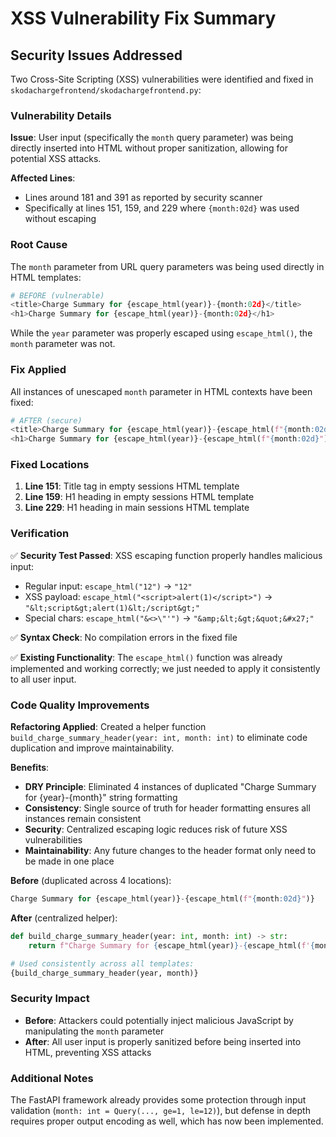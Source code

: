 # XSS Vulnerability Fix Summary

## Security Issues Addressed

Two Cross-Site Scripting (XSS) vulnerabilities were identified and fixed in `skodachargefrontend/skodachargefrontend.py`:

### Vulnerability Details

**Issue**: User input (specifically the `month` query parameter) was being directly inserted into HTML without proper sanitization, allowing for potential XSS attacks.

**Affected Lines**:
- Lines around 181 and 391 as reported by security scanner
- Specifically at lines 151, 159, and 229 where `{month:02d}` was used without escaping

### Root Cause

The `month` parameter from URL query parameters was being used directly in HTML templates:
```python
# BEFORE (vulnerable)
<title>Charge Summary for {escape_html(year)}-{month:02d}</title>
<h1>Charge Summary for {escape_html(year)}-{month:02d}</h1>
```

While the `year` parameter was properly escaped using `escape_html()`, the `month` parameter was not.

### Fix Applied

All instances of unescaped `month` parameter in HTML contexts have been fixed:

```python
# AFTER (secure)
<title>Charge Summary for {escape_html(year)}-{escape_html(f"{month:02d}")}</title>
<h1>Charge Summary for {escape_html(year)}-{escape_html(f"{month:02d}")}</h1>
```

### Fixed Locations

1. **Line 151**: Title tag in empty sessions HTML template
2. **Line 159**: H1 heading in empty sessions HTML template
3. **Line 229**: H1 heading in main sessions HTML template

### Verification

✅ **Security Test Passed**: XSS escaping function properly handles malicious input:
- Regular input: `escape_html("12")` → `"12"`
- XSS payload: `escape_html("<script>alert(1)</script>")` → `"&lt;script&gt;alert(1)&lt;/script&gt;"`
- Special chars: `escape_html("&<>\"'")` → `"&amp;&lt;&gt;&quot;&#x27;"`

✅ **Syntax Check**: No compilation errors in the fixed file

✅ **Existing Functionality**: The `escape_html()` function was already implemented and working correctly; we just needed to apply it consistently to all user input.

### Code Quality Improvements

**Refactoring Applied**: Created a helper function `build_charge_summary_header(year: int, month: int)` to eliminate code duplication and improve maintainability.

**Benefits**:
- **DRY Principle**: Eliminated 4 instances of duplicated "Charge Summary for {year}-{month}" string formatting
- **Consistency**: Single source of truth for header formatting ensures all instances remain consistent
- **Security**: Centralized escaping logic reduces risk of future XSS vulnerabilities
- **Maintainability**: Any future changes to the header format only need to be made in one place

**Before** (duplicated across 4 locations):
```python
Charge Summary for {escape_html(year)}-{escape_html(f"{month:02d}")}
```

**After** (centralized helper):
```python
def build_charge_summary_header(year: int, month: int) -> str:
    return f"Charge Summary for {escape_html(year)}-{escape_html(f'{month:02d}')}"

# Used consistently across all templates:
{build_charge_summary_header(year, month)}
```

### Security Impact

- **Before**: Attackers could potentially inject malicious JavaScript by manipulating the `month` parameter
- **After**: All user input is properly sanitized before being inserted into HTML, preventing XSS attacks

### Additional Notes

The FastAPI framework already provides some protection through input validation (`month: int = Query(..., ge=1, le=12)`), but defense in depth requires proper output encoding as well, which has now been implemented.